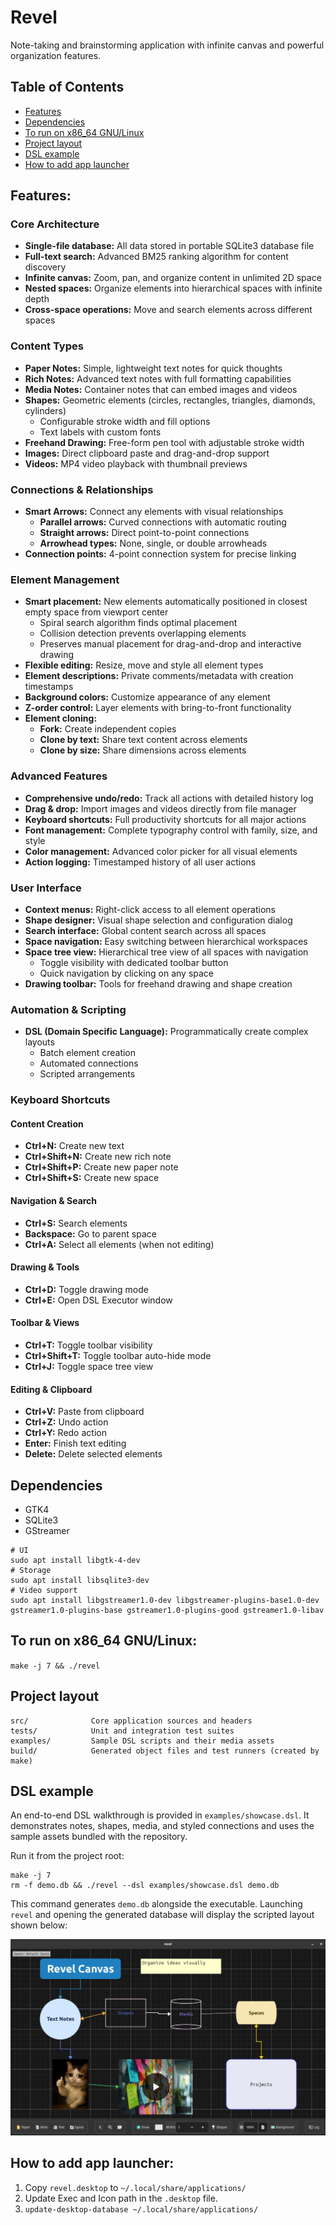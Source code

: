 # Revel

Note-taking and brainstorming application with infinite canvas and powerful organization features.

## Table of Contents

* [Features](#features)
* [Dependencies](#dependencies)
* [To run on x86_64 GNU/Linux](#to-run-on-x86_64-gnulinux)
* [Project layout](#project-layout)
* [DSL example](#dsl-example)
* [How to add app launcher](#how-to-add-app-launcher)

## Features:

### Core Architecture
* **Single-file database:** All data stored in portable SQLite3 database file
* **Full-text search:** Advanced BM25 ranking algorithm for content discovery
* **Infinite canvas:** Zoom, pan, and organize content in unlimited 2D space
* **Nested spaces:** Organize elements into hierarchical spaces with infinite depth
* **Cross-space operations:** Move and search elements across different spaces

### Content Types
* **Paper Notes:** Simple, lightweight text notes for quick thoughts
* **Rich Notes:** Advanced text notes with full formatting capabilities
* **Media Notes:** Container notes that can embed images and videos
* **Shapes:** Geometric elements (circles, rectangles, triangles, diamonds, cylinders)
    * Configurable stroke width and fill options
    * Text labels with custom fonts
* **Freehand Drawing:** Free-form pen tool with adjustable stroke width
* **Images:** Direct clipboard paste and drag-and-drop support
* **Videos:** MP4 video playback with thumbnail previews

### Connections & Relationships
* **Smart Arrows:** Connect any elements with visual relationships
    * **Parallel arrows:** Curved connections with automatic routing
    * **Straight arrows:** Direct point-to-point connections
    * **Arrowhead types:** None, single, or double arrowheads
* **Connection points:** 4-point connection system for precise linking

### Element Management
* **Smart placement:** New elements automatically positioned in closest empty space from viewport center
    * Spiral search algorithm finds optimal placement
    * Collision detection prevents overlapping elements
    * Preserves manual placement for drag-and-drop and interactive drawing
* **Flexible editing:** Resize, move and style all element types
* **Element descriptions:** Private comments/metadata with creation timestamps
* **Background colors:** Customize appearance of any element
* **Z-order control:** Layer elements with bring-to-front functionality
* **Element cloning:**
    * **Fork:** Create independent copies
    * **Clone by text:** Share text content across elements
    * **Clone by size:** Share dimensions across elements

### Advanced Features
* **Comprehensive undo/redo:** Track all actions with detailed history log
* **Drag & drop:** Import images and videos directly from file manager
* **Keyboard shortcuts:** Full productivity shortcuts for all major actions
* **Font management:** Complete typography control with family, size, and style
* **Color management:** Advanced color picker for all visual elements
* **Action logging:** Timestamped history of all user actions

### User Interface
* **Context menus:** Right-click access to all element operations
* **Shape designer:** Visual shape selection and configuration dialog
* **Search interface:** Global content search across all spaces
* **Space navigation:** Easy switching between hierarchical workspaces
* **Space tree view:** Hierarchical tree view of all spaces with navigation
    * Toggle visibility with dedicated toolbar button
    * Quick navigation by clicking on any space
* **Drawing toolbar:** Tools for freehand drawing and shape creation

### Automation & Scripting
* **DSL (Domain Specific Language):** Programmatically create complex layouts
    * Batch element creation
    * Automated connections
    * Scripted arrangements

### Keyboard Shortcuts

#### Content Creation
* **Ctrl+N:** Create new text
* **Ctrl+Shift+N:** Create new rich note
* **Ctrl+Shift+P:** Create new paper note
* **Ctrl+Shift+S:** Create new space

#### Navigation & Search
* **Ctrl+S:** Search elements
* **Backspace:** Go to parent space
* **Ctrl+A:** Select all elements (when not editing)

#### Drawing & Tools
* **Ctrl+D:** Toggle drawing mode
* **Ctrl+E:** Open DSL Executor window

#### Toolbar & Views
* **Ctrl+T:** Toggle toolbar visibility
* **Ctrl+Shift+T:** Toggle toolbar auto-hide mode
* **Ctrl+J:** Toggle space tree view

#### Editing & Clipboard
* **Ctrl+V:** Paste from clipboard
* **Ctrl+Z:** Undo action
* **Ctrl+Y:** Redo action
* **Enter:** Finish text editing
* **Delete:** Delete selected elements

## Dependencies

* GTK4
* SQLite3
* GStreamer

```
# UI
sudo apt install libgtk-4-dev
# Storage
sudo apt install libsqlite3-dev
# Video support
sudo apt install libgstreamer1.0-dev libgstreamer-plugins-base1.0-dev gstreamer1.0-plugins-base gstreamer1.0-plugins-good gstreamer1.0-libav
```

## To run on x86_64 GNU/Linux:

`make -j 7 && ./revel`

## Project layout

```
src/              Core application sources and headers
tests/            Unit and integration test suites
examples/         Sample DSL scripts and their media assets
build/            Generated object files and test runners (created by make)
```

## DSL example

An end-to-end DSL walkthrough is provided in `examples/showcase.dsl`. It
demonstrates notes, shapes, media, and styled connections and uses the sample
assets bundled with the repository.

Run it from the project root:

```
make -j 7
rm -f demo.db && ./revel --dsl examples/showcase.dsl demo.db
```

This command generates `demo.db` alongside the executable. Launching `revel` and
opening the generated database will display the scripted layout shown below:

![Demo Canvas](examples/media/demo.jpg)

## How to add app launcher:

1. Copy `revel.desktop` to `~/.local/share/applications/`  
2. Update Exec and Icon path in the `.desktop` file.
3. `update-desktop-database ~/.local/share/applications/`
